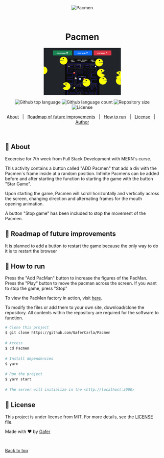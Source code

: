 <div align="center" id="top"> 
  <img src="./.github/app.gif" alt="Pacmen" />

  &#xa0;

  <!-- <a href="https://Pacmen.netlify.app">Demo</a> -->
</div>

<h1 align="center">Pacmen</h1>
<img src="./images/pacman.gif" style="display: block; margin: auto; width:50% " align="center">

<p align="center">
  <img alt="Github top language" src="https://img.shields.io/github/languages/top/GaferCarla/Pacmen?color=56BEB8">

  <img alt="Github language count" src="https://img.shields.io/github/languages/count/GaferCarla/Pacmen?color=56BEB8">

  <img alt="Repository size" src="https://img.shields.io/github/repo-size/GaferCarla/Pacmen?color=56BEB8">

  <img alt="License" src="https://img.shields.io/github/license/GaferCarla/Pacmen?color=56BEB8">

  <!-- <img alt="Github issues" src="https://img.shields.io/github/issues/GaferCarla/Pacmen?color=56BEB8" /> -->

  <!-- <img alt="Github forks" src="https://img.shields.io/github/forks/GaferCarla/Pacmen?color=56BEB8" /> -->

  <!-- <img alt="Github stars" src="https://img.shields.io/github/stars/GaferCarla/Pacmen?color=56BEB8" /> -->
</p>

<!-- Status -->

<!-- <h4 align="center"> 
	🚧  Pacmen 🚀 Under construction...  🚧
</h4> 

<hr> -->

<p align="center">
  <a href="#dart-about">About</a> &#xa0; | &#xa0; 
  <a href="#rocket-Roadmap">Roadmap of future improvements</a> &#xa0; | &#xa0;
  <a href="#checkered_flag-starting">How to run</a> &#xa0; | &#xa0;
  <a href="#memo-license">License</a> &#xa0; | &#xa0;
  <a href="https://github.com/GaferCarla" target="_blank">Author</a>
</p>

<br>

## :dart: About ##

Excercise for 7th week from Full Stack Development with MERN´s curse.

This activity contains a button called "ADD Pacmen" that add a div with the Pacmen´s frame inside at a random position. Infinite Pacmens can be added before and after starting the function to starting the game with the button "Star Game".

Upon starting the game, Pacmen will scroll horizontally and vertically across the screen, changing direction and alternating frames for the mouth opening animation.

A button "Stop game" has been included to stop the movement of the Pacmen.





## :rocket: Roadmap of future improvements ##

It is planned to add a button to restart the game because the only way to do it is to restart the browser


## :checkered_flag: How to run ##

Press the "Add PacMan" button to increase the figures of the PacMan.
Press the "Play" button to move the pacman across the screen.
If you want to stop the game, press "Stop"

To view the PacMen factory in action, visit <a href="https://gafercarla.github.io/Pacmen/">here<a>.


To modify the files or add them to your own site, download/clone the repository. All contents within the repository are required for the software to function.


```bash
# Clone this project
$ git clone https://github.com/GaferCarla/Pacmen

# Access
$ cd Pacmen

# Install dependencies
$ yarn

# Run the project
$ yarn start

# The server will initialize in the <http://localhost:3000>
```

## :memo: License ##

This project is under license from MIT. For more details, see the [LICENSE](LICENSE.md) file.


Made with :heart: by <a href="https://github.com/GaferCarla" target="_blank">Gafer</a>

&#xa0;

<a href="#top">Back to top</a>
